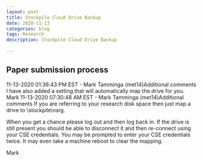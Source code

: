 ```yaml
---
layout: post
title: Stockpile Cloud Drive Backup
date: 2020-11-13
categories: blog
tags: Research
description: Stockpile Cloud Drive Backup
 
---
```


## Paper submission process
11-13-2020 01:36:43 PM EST - Mark Tamminga (met14)Additional comments
I have also added a setting that will automatically map the drive for you.
Mark
11-13-2020 07:30:48 AM EST - Mark Tamminga (met14)Additional comments
If you are referring to your research disk space then just map a drive to \\stockpile\nsrg.

When you get a chance please log out and then log back in. If the drive is still present you should be able to disconnect it and then re-connect using your CSE credentials. You may be prompted to enter your CSE credentials twice. It may even take a machine reboot to clear the mapping.

Mark